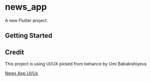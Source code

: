 # news_app

A new Flutter project.

## Getting Started





## Credit

This project is using UI/UX picked from behance by Umi Babakishiyeva

[News App UI/Ux](https://www.behance.net/gallery/102996435/News-App-Design)
